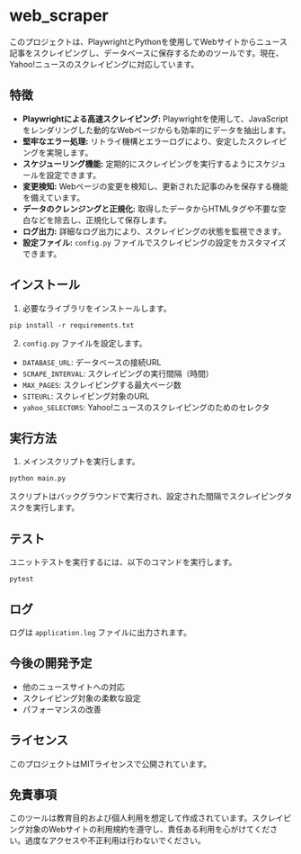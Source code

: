 # web_scraper

このプロジェクトは、PlaywrightとPythonを使用してWebサイトからニュース記事をスクレイピングし、データベースに保存するためのツールです。現在、Yahoo!ニュースのスクレイピングに対応しています。

## 特徴

* **Playwrightによる高速スクレイピング:** Playwrightを使用して、JavaScriptをレンダリングした動的なWebページからも効率的にデータを抽出します。
* **堅牢なエラー処理:** リトライ機構とエラーログにより、安定したスクレイピングを実現します。
* **スケジューリング機能:** 定期的にスクレイピングを実行するようにスケジュールを設定できます。
* **変更検知:** Webページの変更を検知し、更新された記事のみを保存する機能を備えています。
* **データのクレンジングと正規化:** 取得したデータからHTMLタグや不要な空白などを除去し、正規化して保存します。
* **ログ出力:** 詳細なログ出力により、スクレイピングの状態を監視できます。
* **設定ファイル:** `config.py` ファイルでスクレイピングの設定をカスタマイズできます。

## インストール

1. 必要なライブラリをインストールします。

`pip install -r requirements.txt`

2. `config.py` ファイルを設定します。

* `DATABASE_URL`: データベースの接続URL
* `SCRAPE_INTERVAL`: スクレイピングの実行間隔（時間）
* `MAX_PAGES`: スクレイピングする最大ページ数
* `SITEURL`: スクレイピング対象のURL
* `yahoo_SELECTORS`: Yahoo!ニュースのスクレイピングのためのセレクタ

## 実行方法

1. メインスクリプトを実行します。

`python main.py`

スクリプトはバックグラウンドで実行され、設定された間隔でスクレイピングタスクを実行します。

## テスト

ユニットテストを実行するには、以下のコマンドを実行します。

`pytest`

## ログ

ログは `application.log` ファイルに出力されます。

## 今後の開発予定

* 他のニュースサイトへの対応
* スクレイピング対象の柔軟な設定
* パフォーマンスの改善

## ライセンス

このプロジェクトはMITライセンスで公開されています。


## 免責事項

このツールは教育目的および個人利用を想定して作成されています。スクレイピング対象のWebサイトの利用規約を遵守し、責任ある利用を心がけてください。過度なアクセスや不正利用は行わないでください。